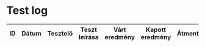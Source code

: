 # Test log

| ID | Dátum | Tesztelő | Teszt leírása | Várt eredmény | Kapott eredmény | Átment/Megbukott |
|----|-------|----------|---------------|---------------|----------------|------------------|
